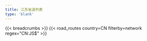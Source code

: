 ```yaml
---
title: 江苏省道列表
type: 'blank'
---
```


{{< breadcrumbs >}}
{{< road_routes country=CN filterby=network regex="CN:JS$" >}}
